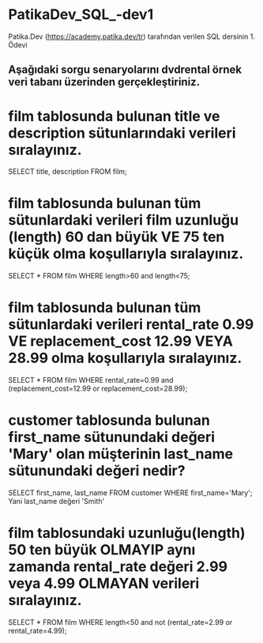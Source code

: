 # PatikaDev_SQL_-dev1
Patika.Dev (https://academy.patika.dev/tr) tarafından verilen SQL dersinin 1. Ödevi
## Aşağıdaki sorgu senaryolarını dvdrental örnek veri tabanı üzerinden gerçekleştiriniz.

# film tablosunda bulunan title ve description sütunlarındaki verileri sıralayınız.
  SELECT title, description FROM film;
# film tablosunda bulunan tüm sütunlardaki verileri film uzunluğu (length) 60 dan büyük VE 75 ten küçük olma koşullarıyla sıralayınız.
  SELECT * FROM film
  WHERE length>60 and length<75;
# film tablosunda bulunan tüm sütunlardaki verileri rental_rate 0.99 VE replacement_cost 12.99 VEYA 28.99 olma koşullarıyla sıralayınız.
  SELECT * FROM film
  WHERE rental_rate=0.99 and (replacement_cost=12.99 or replacement_cost=28.99);
# customer tablosunda bulunan first_name sütunundaki değeri 'Mary' olan müşterinin last_name sütunundaki değeri nedir?
  SELECT first_name, last_name FROM customer
  WHERE first_name='Mary';
  Yani last_name değeri 'Smith'
# film tablosundaki uzunluğu(length) 50 ten büyük OLMAYIP aynı zamanda rental_rate değeri 2.99 veya 4.99 OLMAYAN verileri sıralayınız.
  SELECT * FROM film
  WHERE length<50 and not (rental_rate=2.99 or rental_rate=4.99);

